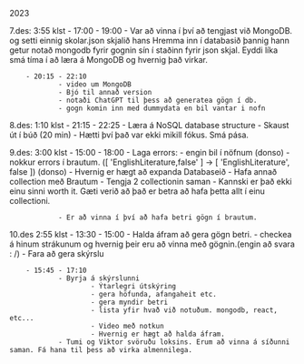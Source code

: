 2023

7.des: 3:55 klst
        - 17:00 - 19:00
                - Var að vinna í því að tengjast við MongoDB. og setti einnig skolar.json skjalið hans Hremma inn í databasið þannig hann getur notað mongodb fyrir gognin sín í staðinn fyrir json skjal. Eyddi líka smá tíma í að læra á MongoDB og hvernig það virkar.

        - 20:15 - 22:10
                - video um MongoDB
                - Bjó til annað version 
                - notaði ChatGPT til þess að generatea gögn í db.
                - gogn komin inn med dummydata en bil vantar i nofn

8.des: 1:10 klst
        - 21:15 - 22:25
                - Læra á NoSQL database structure
                - Skaust út í búð (20 min)
                - Hætti því það var ekki mikill fókus. Smá pása.

9.des: 3:00 klst
        - 15:00 - 18:00
                - Laga errors:
                        - engin bil í nöfnum (donso)
                        - nokkur errors í brautum. ([ 'EnglishLiterature,false' ] -> [ 'EnglishLiterature', false ]) (donso)
                - Hvernig er hægt að expanda Databaseið
                        - Hafa annað collection með Brautum
                        - Tengja 2 collectionin saman
                        - Kannski er það ekki einu sinni worth it. Gæti verið að það er betra að hafa þetta allt í einu collectioni.

                - Er að vinna í því að hafa betri gögn í brautum.

10.des 2:55 klst
        - 13:30 - 15:00
                - Halda áfram að gera gögn betri.
                - checkea á hinum strákunum og hvernig þeir eru að vinna með gögnin.(engin að svara : /)
                - Fara að gera skýrslu

        - 15:45 - 17:10
                - Byrja á skýrslunni
                        - Ýtarlegri útskýring
                        - gera höfunda, afangaheit etc.
                        - gera myndir betri
                        - lista yfir hvað við notuðum. mongodb, react, etc...
                        - Video með notkun
                        - Hvernig er hægt að halda áfram.
                - Tumi og Viktor svöruðu loksins. Erum að vinna á síðunni saman. Fá hana til þess að virka almennilega.
